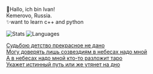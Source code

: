 👋Hallo, ich bin Ivan!<br>
Kemerovo, Russia. <br>
✨want to learn c++ and python <br>

![Stats](https://github-readme-stats.vercel.app/api?username=nmkff&show_icons=true) ![Languages](https://github-readme-stats.vercel.app/api/top-langs/?username=nmkff&layout=compact) 


<a href="https://genius.com/Mzlff-the-road-from-minnesota-lyrics">Судьбою детство прекрасное не дано</a> <br>
<a href="https://genius.com/Mzlff-the-road-from-minnesota-lyrics">Могу доверять лишь созвездиям в небесах надо мной</a> <br>
<a href="https://genius.com/Mzlff-the-road-from-minnesota-lyrics">А в небесах надо мной кто-то разложит таро</a> <br>
<a href="https://genius.com/Mzlff-the-road-from-minnesota-lyrics">Укажет истинный путь или же утянет на дно</a> <br>

